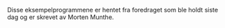 Disse eksempelprogrammene er hentet fra foredraget som ble holdt siste dag og er skrevet av Morten Munthe.